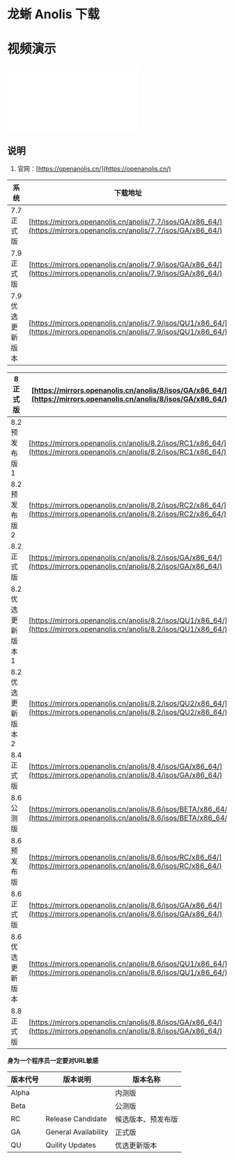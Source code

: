 # 龙蜥 Anolis 下载

# 视频演示

<iframe src="//player.bilibili.com/player.html?aid=568078647&bvid=BV1yv4y1b7fp&cid=1042022780&page=1" scrolling="no" border="0" frameborder="no" framespacing="0" allowfullscreen="true"></iframe>

## 说明

1. 官网：[https://openanolis.cn/](https://openanolis.cn/)

| 系统         | 下载地址                                                                                                                   |
|------------|------------------------------------------------------------------------------------------------------------------------|
| 7.7 正式版    | [https://mirrors.openanolis.cn/anolis/7.7/isos/GA/x86_64/](https://mirrors.openanolis.cn/anolis/7.7/isos/GA/x86_64/)   |
| 7.9 正式版    | [https://mirrors.openanolis.cn/anolis/7.9/isos/GA/x86_64/](https://mirrors.openanolis.cn/anolis/7.9/isos/GA/x86_64/)   |
| 7.9 优选更新版本 | [https://mirrors.openanolis.cn/anolis/7.9/isos/QU1/x86_64/](https://mirrors.openanolis.cn/anolis/7.9/isos/QU1/x86_64/) |

| 8 正式版        | [https://mirrors.openanolis.cn/anolis/8/isos/GA/x86_64/](https://mirrors.openanolis.cn/anolis/8/isos/GA/x86_64/)         |
|--------------|--------------------------------------------------------------------------------------------------------------------------|
| 8.2 预发布版 1   | [https://mirrors.openanolis.cn/anolis/8.2/isos/RC1/x86_64/](https://mirrors.openanolis.cn/anolis/8.2/isos/RC1/x86_64/)   |
| 8.2 预发布版 2   | [https://mirrors.openanolis.cn/anolis/8.2/isos/RC2/x86_64/](https://mirrors.openanolis.cn/anolis/8.2/isos/RC2/x86_64/)   |
| 8.2 正式版      | [https://mirrors.openanolis.cn/anolis/8.2/isos/GA/x86_64/](https://mirrors.openanolis.cn/anolis/8.2/isos/GA/x86_64/)     |
| 8.2 优选更新版本 1 | [https://mirrors.openanolis.cn/anolis/8.2/isos/QU1/x86_64/](https://mirrors.openanolis.cn/anolis/8.2/isos/QU1/x86_64/)   |
| 8.2 优选更新版本 2 | [https://mirrors.openanolis.cn/anolis/8.2/isos/QU2/x86_64/](https://mirrors.openanolis.cn/anolis/8.2/isos/QU2/x86_64/)   |
| 8.4 正式版      | [https://mirrors.openanolis.cn/anolis/8.4/isos/GA/x86_64/](https://mirrors.openanolis.cn/anolis/8.4/isos/GA/x86_64/)     |
| 8.6 公测版      | [https://mirrors.openanolis.cn/anolis/8.6/isos/BETA/x86_64/](https://mirrors.openanolis.cn/anolis/8.6/isos/BETA/x86_64/) |
| 8.6 预发布版     | [https://mirrors.openanolis.cn/anolis/8.6/isos/RC/x86_64/](https://mirrors.openanolis.cn/anolis/8.6/isos/RC/x86_64/)     |
| 8.6 正式版      | [https://mirrors.openanolis.cn/anolis/8.6/isos/GA/x86_64/](https://mirrors.openanolis.cn/anolis/8.6/isos/GA/x86_64/)     |
| 8.6 优选更新版本   | [https://mirrors.openanolis.cn/anolis/8.6/isos/QU1/x86_64/](https://mirrors.openanolis.cn/anolis/8.6/isos/QU1/x86_64/)   |
| 8.8 正式版      | [https://mirrors.openanolis.cn/anolis/8.8/isos/GA/x86_64/](https://mirrors.openanolis.cn/anolis/8.8/isos/GA/x86_64/)     |

**身为一个程序员一定要对URL敏感**

| 版本代号  | 版本说明                 | 版本名称      |
|-------|----------------------|-----------|
| Alpha |                      | 内测版       |
| Beta  |                      | 公测版       |
| RC    | Release Candidate    | 候选版本、预发布版 |
| GA    | General Availability | 正式版       |
| QU    | Quility Updates      | 优选更新版本    |
